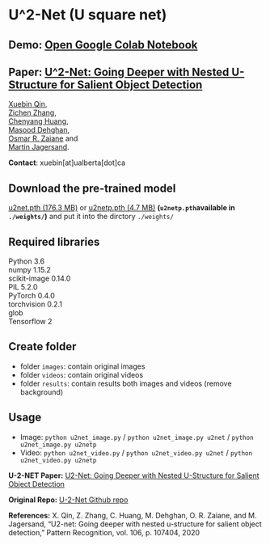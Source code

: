 # U^2-Net (U square net)

## Demo: [Open Google Colab Notebook](https://colab.research.google.com/drive/1PsrXEAkgs3f1STMRP9OqrxYPQSSTxhrU?usp=sharing)

## Paper: [U^2-Net: Going Deeper with Nested U-Structure for Salient Object Detection](https://arxiv.org/pdf/2005.09007.pdf)

[Xuebin Qin](https://webdocs.cs.ualberta.ca/~xuebin/), <br/>
[Zichen Zhang](https://webdocs.cs.ualberta.ca/~zichen2/), <br/>
[Chenyang Huang](https://chenyangh.com/), <br/>
[Masood Dehghan](https://sites.google.com/view/masooddehghan), <br/>
[Osmar R. Zaiane](http://webdocs.cs.ualberta.ca/~zaiane/) and <br/>
[Martin Jagersand](https://webdocs.cs.ualberta.ca/~jag/).

__Contact__: xuebin[at]ualberta[dot]ca

## Download the pre-trained model
[u2net.pth (176.3 MB)](https://drive.google.com/file/d/1tA1efWGkM1BxnMxZ_amFDyVpNp1LEMst/view?usp=sharing) or [u2netp.pth (4.7 MB)](https://drive.google.com/file/d/18_q7KmanC25_zgCm9Pwsd4LHpQMCYe5B/view?usp=sharing) **(`u2netp.pth`available in `./weights/`)** and put it into the dirctory `./weights/`

## Required libraries

Python 3.6  
numpy 1.15.2  
scikit-image 0.14.0  
PIL 5.2.0  
PyTorch 0.4.0  
torchvision 0.2.1  
glob  
Tensorflow 2

## Create folder
- folder `images`: contain original images
- folder `videos`: contain original videos
- folder `results`: contain results both images and videos (remove background)

## Usage
- Image: `python u2net_image.py` / `python u2net_image.py u2net` / `python u2net_image.py u2netp`
- Video: `python u2net_video.py` / `python u2net_video.py u2net` / `python u2net_video.py u2netp`

**U-2-NET Paper:** [U2-Net: Going Deeper with Nested U-Structure for Salient Object Detection](https://arxiv.org/abs/2005.09007)

**Original Repo:** [U-2-Net Github repo](https://github.com/NathanUA/U-2-Net)

**References:** X. Qin, Z. Zhang, C. Huang, M. Dehghan, O. R. Zaiane, and M. Jagersand, “U2-net: Going deeper with nested u-structure for salient object
detection,” Pattern Recognition, vol. 106, p. 107404, 2020
